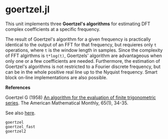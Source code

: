 # goertzel.jl

This unit implements three **Goertzel's algorithms** for estimating DFT complex
coefficients at a specific frequency.

The result of Goertzel's algorithm for a given frequency is practically
identical to the output of an FFT for that frequency, but requieres only ``t`` operations, where ``t`` is the window length in samples.
Since the complexity of FFT algirthms is ``t*log(t)``, Goertzels' algorithm
are advantageous when only one or a few coefficients are needed.
Furthermore, the estimation of Goertzel's algorithms is not restricted
to a Fourier discrete frequency, but can be in the whole positive real line
up to the Nyquist frequency. Smart block on-line implementations are also possible.

**References**

Goertzel G (1958) [An algorithm for the evaluation of finite trigonometric series](https://pdfs.semanticscholar.org/a5e4/d0faf65627374b1ac82c3c79006d010173c9.pdf).
The American Mathematical Monthly, 65(1), 34-35.

See also [here](https://www.st.com/content/ccc/resource/technical/document/design_tip/group0/20/06/95/0b/c3/8d/4a/7b/DM00446805/files/DM00446805.pdf/jcr:content/translations/en.DM00446805.pdf).

```@docs
goertzel
goertzel_fast
goertzel2
```
